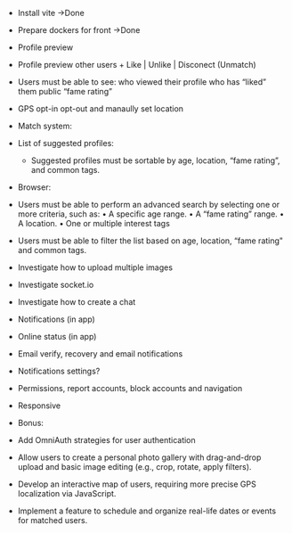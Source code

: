 - Install vite ->Done
- Prepare dockers for front ->Done

- Profile preview
- Profile preview other users + Like | Unlike | Disconect (Unmatch)
- Users must be able to see:
	who viewed their profile
	who has “liked” them
	public “fame rating”


- GPS opt-in opt-out and manaully set location

- Match system:
- List of suggested profiles:
	- Suggested profiles must be sortable by age, location, “fame rating”, and common tags.

- Browser:
- Users must be able to perform an advanced search by selecting one or more criteria, such as:
	• A specific age range.
	• A “fame rating” range.
	• A location.
	• One or multiple interest tags
- Users must be able to filter the list based on age, location, “fame rating" and common tags.


- Investigate how to upload multiple images
- Investigate socket.io
- Investigate how to create a chat

- Notifications (in app)
- Online status (in app)


- Email verify, recovery and email notifications
- Notifications settings?

- Permissions, report accounts, block accounts and navigation

- Responsive

- Bonus:
- Add OmniAuth strategies for user authentication
- Allow users to create a personal photo gallery with drag-and-drop upload and basic image editing (e.g., crop, rotate, apply filters).
- Develop an interactive map of users, requiring more precise GPS localization via JavaScript.
- Implement a feature to schedule and organize real-life dates or events for matched users.